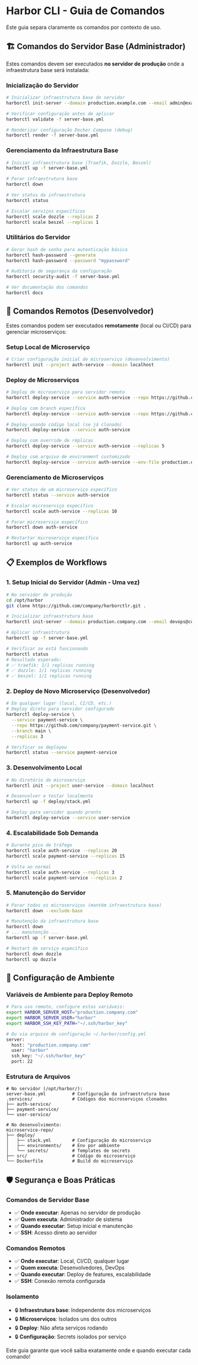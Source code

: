 # Harbor CLI - Guia de Comandos

Este guia separa claramente os comandos por contexto de uso.

## 🏗️ Comandos do Servidor Base (Administrador)

Estes comandos devem ser executados **no servidor de produção** onde a infraestrutura base será instalada:

### Inicialização do Servidor

```bash
# Inicializar infraestrutura base do servidor
harborctl init-server --domain production.example.com --email admin@example.com

# Verificar configuração antes de aplicar
harborctl validate -f server-base.yml

# Renderizar configuração Docker Compose (debug)
harborctl render -f server-base.yml
```

### Gerenciamento da Infraestrutura Base

```bash
# Iniciar infraestrutura base (Traefik, Dozzle, Beszel)
harborctl up -f server-base.yml

# Parar infraestrutura base
harborctl down

# Ver status da infraestrutura
harborctl status

# Escalar serviços específicos
harborctl scale dozzle --replicas 2
harborctl scale beszel --replicas 1
```

### Utilitários do Servidor

```bash
# Gerar hash de senha para autenticação básica
harborctl hash-password --generate
harborctl hash-password --password "mypassword"

# Auditoria de segurança da configuração
harborctl security-audit -f server-base.yml

# Ver documentação dos comandos
harborctl docs
```

## 🚀 Comandos Remotos (Desenvolvedor)

Estes comandos podem ser executados **remotamente** (local ou CI/CD) para gerenciar microserviços:

### Setup Local de Microserviço

```bash
# Criar configuração inicial de microserviço (desenvolvimento)
harborctl init --project auth-service --domain localhost
```

### Deploy de Microserviços

```bash
# Deploy de microserviço para servidor remoto
harborctl deploy-service --service auth-service --repo https://github.com/company/auth-service.git

# Deploy com branch específica
harborctl deploy-service --service auth-service --repo https://github.com/company/auth-service.git --branch develop

# Deploy usando código local (se já clonado)
harborctl deploy-service --service auth-service

# Deploy com override de réplicas
harborctl deploy-service --service auth-service --replicas 5

# Deploy com arquivo de environment customizado
harborctl deploy-service --service auth-service --env-file production.env
```

### Gerenciamento de Microserviços

```bash
# Ver status de um microserviço específico
harborctl status --service auth-service

# Escalar microserviço específico
harborctl scale auth-service --replicas 10

# Parar microserviço específico
harborctl down auth-service

# Restartar microserviço específico
harborctl up auth-service
```

## 📋 Exemplos de Workflows

### 1. Setup Inicial do Servidor (Admin - Uma vez)

```bash
# No servidor de produção
cd /opt/harbor
git clone https://github.com/company/harborctlr.git .

# Inicializar infraestrutura base
harborctl init-server --domain production.company.com --email devops@company.com

# Aplicar infraestrutura
harborctl up -f server-base.yml

# Verificar se está funcionando
harborctl status
# Resultado esperado:
# ✅ traefik: 1/1 replicas running
# ✅ dozzle: 1/1 replicas running  
# ✅ beszel: 1/1 replicas running
```

### 2. Deploy de Novo Microserviço (Desenvolvedor)

```bash
# Em qualquer lugar (local, CI/CD, etc.)
# Deploy direto para servidor configurado
harborctl deploy-service \
  --service payment-service \
  --repo https://github.com/company/payment-service.git \
  --branch main \
  --replicas 3

# Verificar se deployou
harborctl status --service payment-service
```

### 3. Desenvolvimento Local

```bash
# No diretório do microserviço
harborctl init --project user-service --domain localhost

# Desenvolver e testar localmente
harborctl up -f deploy/stack.yml

# Deploy para servidor quando pronto
harborctl deploy-service --service user-service
```

### 4. Escalabilidade Sob Demanda

```bash
# Durante pico de tráfego
harborctl scale auth-service --replicas 20
harborctl scale payment-service --replicas 15

# Volta ao normal
harborctl scale auth-service --replicas 3
harborctl scale payment-service --replicas 2
```

### 5. Manutenção do Servidor

```bash
# Parar todos os microserviços (mantém infraestrutura base)
harborctl down --exclude-base

# Manutenção da infraestrutura base
harborctl down
# ... manutenção ...
harborctl up -f server-base.yml

# Restart de serviço específico
harborctl down dozzle
harborctl up dozzle
```

## 🔧 Configuração de Ambiente

### Variáveis de Ambiente para Deploy Remoto

```bash
# Para uso remoto, configure estas variáveis:
export HARBOR_SERVER_HOST="production.company.com"
export HARBOR_SERVER_USER="harbor"
export HARBOR_SSH_KEY_PATH="~/.ssh/harbor_key"

# Ou via arquivo de configuração ~/.harbor/config.yml
server:
  host: "production.company.com"
  user: "harbor"
  ssh_key: "~/.ssh/harbor_key"
  port: 22
```

### Estrutura de Arquivos

```
# No servidor (/opt/harbor/):
server-base.yml          # Configuração da infraestrutura base
.services/               # Códigos dos microserviços clonados
├── auth-service/
├── payment-service/
└── user-service/

# No desenvolvimento:
microservice-repo/
├── deploy/
│   ├── stack.yml        # Configuração do microserviço
│   ├── environments/    # Env por ambiente
│   └── secrets/         # Templates de secrets
├── src/                 # Código do microserviço
└── Dockerfile           # Build do microserviço
```

## 🛡️ Segurança e Boas Práticas

### Comandos de Servidor Base
- ✅ **Onde executar**: Apenas no servidor de produção
- ✅ **Quem executa**: Administrador de sistema
- ✅ **Quando executar**: Setup inicial e manutenção
- ✅ **SSH**: Acesso direto ao servidor

### Comandos Remotos
- ✅ **Onde executar**: Local, CI/CD, qualquer lugar
- ✅ **Quem executa**: Desenvolvedores, DevOps
- ✅ **Quando executar**: Deploy de features, escalabilidade
- ✅ **SSH**: Conexão remota configurada

### Isolamento
- 🔒 **Infraestrutura base**: Independente dos microserviços
- 🔒 **Microserviços**: Isolados uns dos outros
- 🔒 **Deploy**: Não afeta serviços rodando
- 🔒 **Configuração**: Secrets isolados por serviço

Este guia garante que você saiba exatamente onde e quando executar cada comando!

